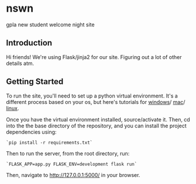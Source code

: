 # nswn
gpla new student welcome night site


## Introduction

Hi friends! We're using Flask/jinja2 for our site. Figuring out a lot of other details atm. 

## Getting Started

To run the site, you'll need to set up a python virtual environment. It's a 
different process based on your os, but here's tutorials for
 [windows](https://programwithus.com/learn-to-code/Pip-and-virtualenv-on-Windows/)/
 [mac](https://sourabhbajaj.com/mac-setup/Python/virtualenv.html)/
 [linux](https://www.geeksforgeeks.org/creating-python-virtual-environment-windows-linux/).

Once you have the virtual environment installed, source/activate it. Then, cd 
into the the base directory of the repository, and you can install the 
project dependencies using:

    `pip install -r requirements.txt`

Then to run the server, from the root directory, run:

    `FLASK_APP=app.py FLASK_ENV=development flask run`

Then, navigate to http://127.0.0.1:5000/ in your browser. 